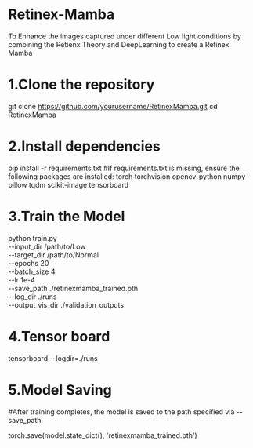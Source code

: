 # Retinex-Mamba
To Enhance the images captured under different Low light conditions by combining the Retienx Theory and DeepLearning to create a Retinex Mamba
 # 1.Clone the repository
git clone https://github.com/yourusername/RetinexMamba.git
cd RetinexMamba
# 2.Install dependencies
pip install -r requirements.txt
#If requirements.txt is missing, ensure the following packages are installed:
torch torchvision opencv-python numpy pillow tqdm scikit-image tensorboard

# 3.Train the Model
python train.py \
  --input_dir /path/to/Low \
  --target_dir /path/to/Normal \
  --epochs 20 \
  --batch_size 4 \
  --lr 1e-4 \
  --save_path ./retinexmamba_trained.pth \
  --log_dir ./runs \
  --output_vis_dir ./validation_outputs
# 4.Tensor board
tensorboard --logdir=./runs
# 5.Model Saving
#After training completes, the model is saved to the path specified via --save_path.

torch.save(model.state_dict(), 'retinexmamba_trained.pth')
